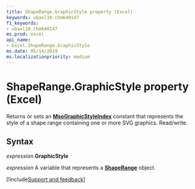 ```yaml
---
title: ShapeRange.GraphicStyle property (Excel)
keywords: vbaxl10.chm640147
f1_keywords:
- vbaxl10.chm640147
ms.prod: excel
api_name:
- Excel.ShapeRange.GraphicStyle
ms.date: 05/14/2019
ms.localizationpriority: medium
---
```



# ShapeRange.GraphicStyle property (Excel)

Returns or sets an **[MsoGraphicStyleIndex](Office.MsoGraphicStyleIndex.md)** constant that represents the style of a shape range containing one or more SVG graphics. Read/write.


## Syntax

_expression_.**GraphicStyle**

_expression_ A variable that represents a **[ShapeRange](Excel.ShapeRange.md)** object.


[!include[Support and feedback](~/includes/feedback-boilerplate.md)]